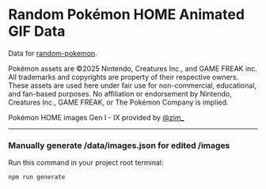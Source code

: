 # Random Pokémon HOME Animated GIF Data

Data for [random-pokemon](https://github.com/Ebola16/random-pokemon).

Pokémon assets are ©2025 Nintendo, Creatures Inc., and GAME FREAK inc.
All trademarks and copyrights are property of their respective owners.
These assets are used here under fair use for non-commercial, educational, and fan-based purposes.
No affiliation or endorsement by Nintendo, Creatures Inc., GAME FREAK, or The Pokémon Company is implied.

Pokémon HOME images Gen I - IX provided by [@zim_](https://x.com/zim_)

---

### Manually generate /data/images.json for edited /images
Run this command in your project root terminal:
```bash
npm run generate
```
